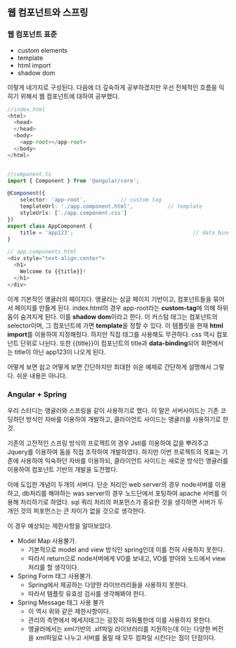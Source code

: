 ## 웹 컴포넌트와 스프링

### 웹 컴포넌트 표준

* custom elements
* template
* html import 
* shadow dom

이렇게 네가지로 구성된다. 다음에 더 깊숙하게 공부하겠지만 우선 전체적인 흐름을 익히기 위해서 웹 컴포넌트에 대하여 공부했다.

```typescript
//index.html
<html>
  <head>
  </head>
  <body>
  	<app-root></app-root>
  </body>
</html>


//component.ts
import { Component } from '@angular/core';

@Component({
	selector: 'app-root',           // custom tag
	templateUrl: './app.component.html',           // template
	styleUrls: ['./app.component.css'] 
})
export class AppComponent {
	title = 'app123';                                      // data binding
}

// app.components.html
<div style="text-align:center">
  <h1>
    Welcome to {{title}}!
  </h1>
</div>
```

이게 기본적인 앵귤러의 페이지다. 앵귤러는 싱글 페이지 기반이고, 컴포넌트들을 묶어서 페이지를 만들게 된다. index.html의 경우 app-root라는 **custom-tag**에 의해 하위 돔이 숨겨지게 된다. 이를 **shadow dom**이라고 한다. 이 커스텀 태그는 컴포넌트의 selector이며, 그 컴포넌트에 가면 **template**을 정할 수 있다. 이 템플릿을 현재 **html import**를 이용하여 지정해줬다. 하지만 직접 태그를 사용해도 무관하다. css 역시 컴포넌트 단위로 나뉜다. 또한 {{title}}이 컴포넌트의 title과 **data-binding**되어 화면에서는 title이 아닌 app123이 나오게 된다.

어떻게 보면 쉽고 어떻게 보면 간단하지만 최대한 쉬운 예제로 간단하게 설명해서 그렇다. 쉬운 내용은 아니다.

### Angular + Spring

우리 스터디는 앵귤러와 스프링을 같이 사용하기로 했다. 이 말은 서버사이드는 기존 코딩하던 방식인 자바를 이용하여 개발하고, 클라이언트 사이드는 앵귤러를 사용하기로 한 것. 

기존의 고전적인 스프링 방식의 프로젝트의 경우 Jstl를 이용하여 값을 뿌려주고 Jquery를 이용하여 돔을 직접 조작하여 개발하였다. 하지만 이번 프로젝트의 목표는 기존에 사용하여 익숙하던 자바를 이용하되, 클라이언트 사이드는 새로운 방식인 앵귤러를 이용하여 컴포넌트 기반의 개발을 도전했다.

이에 도입한 개념이 두개의 서버다. 단순 처리인 web server의 경우 node서버를 이용하고, db처리를 해야하는 was server의 경우 노드단에서 포팅하여 apache 서버를 이용해 처리하기로 하였다. sql 쿼리 처리의 퍼포먼스가 중요한 것을 생각하면 서버가 두개인 것의 퍼포먼스는 큰 차이가 없을 것으로 생각한다.

이 경우 예상되는 제한사항을 알아보았다.

* Model Map 사용불가.
  * 기본적으로 model and view 방식인 spring인데 이를 전혀 사용하지 못한다.
  * 따라서 return으로 node서버에게 VO를 보내고, VO를 받아와 노드에서 view처리를 할 생각이다.
* Spring Form 태그 사용불가.
  * Spring에서 제공하는 다양한 라이브러리들을 사용하지 못한다.
  * 따라서 템플릿 유효성 검사를 생각해봐야 한다.
* Spring Message 태그 사용 불가
  * 이 역시 위와 같은 제한사항이다.
  * 관리의 측면에서 메세지태그는 굉장히 파워풀한데 이를 사용하지 못한다.
  * 앵귤러에서는 xml기반의 .xlf파일 라이브러리를 지원하는데 이는 다양한 버전을 xml파일로 나누고 서버를 올릴 때 모두 컴파일 시킨다는 점이 단점이다. 

